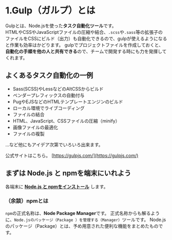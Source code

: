 # 1.Gulp（ガルプ）とは

Gulpとは、Node.jsを使った**タスク自動化ツール**です。  
HTMLやCSSやJavaScriptファイルの圧縮や結合、`.scss`や`.sass`等の拡張子のファイルをCSSにビルド（出力）も自動化できるので、gulpが使えるようになると作業も効率はかどります。
gulpでプロジェクトファイルを作成しておくと、**自動化の手順を他の人と共有できる**ので、チームで開発する時にも力を発揮してくれます。

## よくあるタスク自動化の一例

- Sass(SCSS)やLessなどのAltCSSからビルド
- ベンダープレフィックスの自動付与
- PugやEJSなどのHTMLテンプレートエンジンのビルド
- ローカル環境でライブコーディング
- ファイルの結合
- HTML、JavaScript、CSSファイルの圧縮（minify）
- 画像ファイルの最適化
- ファイルの複製

…など他にもアイデア次第でいろいろ出来ます。

公式サイトはこちら。
[https://gulpjs.com/](https://gulpjs.com/)



## まずは Node.js と npmを端末にいれよう

各端末に **[Node.js と npmをインストール](./02-node-and-npm-install.md)** します。



### （余談）npmとは

`npm`の正式名称は、**Node Package Manager**です。
正式名称からも解るように、`Node.jsのパッケージ（Package ）を管理する（Manager）`ツールです。
Node.jsのパッケージ（Package）とは、予め用意された便利な機能をまとめたものです。